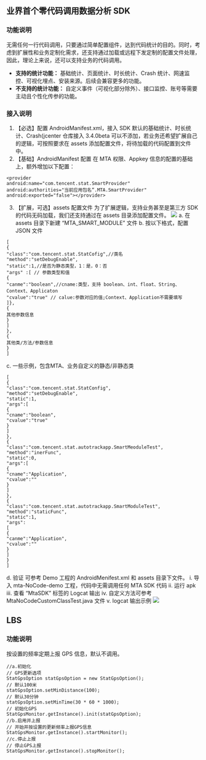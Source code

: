 ## 业界首个零代码调用数据分析 SDK
### 功能说明
无需任何一行代码调用，只要通过简单配置组件，达到代码统计的目的。同时，考虑到扩展性和业务定制化需求，还支持通过加载或远程下发定制的配置文件处理，因此，理论上来说，还可以支持业务的代码调用。
- **支持的统计功能：**
基础统计、页面统计、时长统计、Crash 统计、网速监控、可视化埋点、安装来源。后续会兼容更多的功能。
- **不支持的统计功能：**
自定义事件（可视化部分除外）、接口监控、账号等需要主动且个性化传参的功能。

### 接入说明
1. 【必选】配置 AndroidManifest.xml，接入 SDK 默认的基础统计、时长统计、Crash(jcenter 仓库接入 3.4.0beta 可以不添加，若业务还希望扩展自己的逻辑，可按照要求在 assets 添加配置文件，将待加载的代码配置到文件中。
2.  【基础】AndroidManifest 配置
在 MTA 权限、Appkey 信息的配置的基础上，额外增加以下配置：
```
<provider
android:name="com.tencent.stat.SmartProvider"
android:authorities="当前应用包名“.MTA.SmartProvider"
android:exported="false"></provider>
```
3. 【扩展，可选】assets 配置文件
为了扩展逻辑，支持业务甚至是第三方 SDK 的代码无码加载，我们还支持通过在 assets 目录添加配置文件。
![](http://imgcache.tce.fsphere.cn/static/main.qcloudimg.com/raw/c3b50751d87f384ed302236c71991323.jpg)
a. 在 assets 目录下新建 “MTA_SMART_MODULE” 文件
b. 按以下格式，配置 JSON 文件
```
[
{
"class":"com.tencent.stat.StatCofig",//类名
"method":"setDebugEnable",
"static":1,//是否为静态类型，1：是，0：否
"args" :[ // 参数类型和值
{
"canme":"boolean",//cname:类型，支持 boolean、int、float、String、Context、Applicaton
"cvalue":"true" // calue:参数对应的值;Context、Application不需要填写
]},
{
其他参数信息
}
]
},
{
其他类/方法/参数信息
}
]
```
c. 一些示例，包含MTA、业务自定义的静态/非静态类
```
[
{
"class":"com.tencent.stat.StatConfig",
"method":"setDebugEnable",
"static":1,
"args":[
{
"cname":"boolean",
"cvalue":"true"
}
]
},
{
"class":"com.tencent.stat.autotrackapp.SmartMeoduleTest",
"method":"inerFunc",
"static":0,
"args":[
{
"cname":"Application",
"cvalue":""
}
]
},
{
"class":"com.tencent.stat.autotrackapp.SmartModuleTest",
"method":"staticFunc",
"static":1,
"args":
[
{
"canme":"Application",
"cvalue":""
}
]
}
]
```
d. 验证
可参考 Demo 工程的 AndroidMenifest.xml 和 assets 目录下文件。
  i. 导入 mta-NoCode-demo 工程，代码中无需调用任何 MTA SDK 代码
  ii. 运行 apk
  iii. 查看 “MtaSDK” 标签的 Logcat 输出
  iv. 自定义方法可参考 MtaNoCodeCustomClassTest.java 文件
  v. logcat 输出示例
![](http://imgcache.tce.fsphere.cn/static/main.qcloudimg.com/raw/12bcc89ef43f1ef0d53e7940cd9ee9a8.jpg)

## LBS
### 功能说明
按设置的频率定期上报 GPS 信息，默认不调用。
```
//a.初始化
// GPS更新选项
StatGpsOption statGpsOption = new StatGpsOption();
// 默认100米
statGpsOption.setMinDistance(100);
// 默认30分钟
statGpsOption.setMinTime(30 * 60 * 1000);
// 初始化GPS
StatGpsMonitor.getInstance().init(statGpsOption);
//b.启用并上报
// 开始并按设置的更新频率上报GPS信息
StatGpsMonitor.getInstance().startMonitor();
//c.停止上报
// 停止GPS上报
StatGpsMonitor.getInstance().stopMonitor();
```
